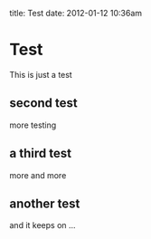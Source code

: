 title: Test
date: 2012-01-12 10:36am

# Test
This is just a test

## second test
more testing

## a third test
more and more

## another test
and it keeps on ...
